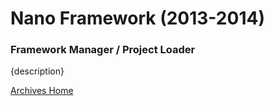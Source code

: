# Nano Framework (2013-2014)

### Framework Manager / Project Loader

{description}

[Archives Home](https://github.com/NlaakStudios/auto-jigger/tree/master/archives)
